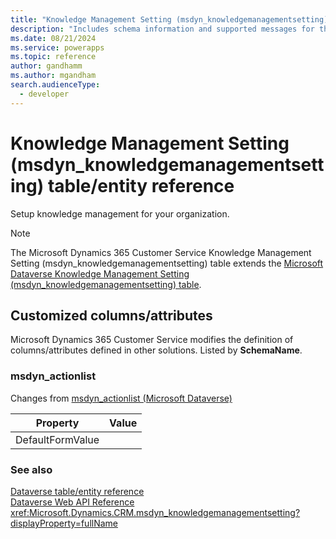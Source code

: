 ```yaml
---
title: "Knowledge Management Setting (msdyn_knowledgemanagementsetting) table/entity reference (Microsoft Dynamics 365 Customer Service)"
description: "Includes schema information and supported messages for the Knowledge Management Setting (msdyn_knowledgemanagementsetting) table/entity with Microsoft Dynamics 365 Customer Service."
ms.date: 08/21/2024
ms.service: powerapps
ms.topic: reference
author: gandhamm
ms.author: mgandham
search.audienceType: 
  - developer
---
```


# Knowledge Management Setting (msdyn_knowledgemanagementsetting) table/entity reference

Setup knowledge management for your organization.

> [!NOTE]
> The Microsoft Dynamics 365 Customer Service Knowledge Management Setting (msdyn_knowledgemanagementsetting) table extends the [Microsoft Dataverse Knowledge Management Setting (msdyn_knowledgemanagementsetting) table](/power-apps/developer/data-platform/reference/entities/msdyn_knowledgemanagementsetting).



## Customized columns/attributes

Microsoft Dynamics 365 Customer Service modifies the definition of columns/attributes defined in other solutions. Listed by **SchemaName**.

### <a name="BKMK_msdyn_actionlist"></a> msdyn_actionlist

Changes from [msdyn_actionlist (Microsoft Dataverse)](/power-apps/developer/data-platform/reference/entities/msdyn_knowledgemanagementsetting#BKMK_msdyn_actionlist)

|Property|Value|
|---|---|
|DefaultFormValue||




### See also

[Dataverse table/entity reference](../about-entity-reference.md)  
[Dataverse Web API Reference](/power-apps/developer/data-platform/webapi/reference/about)   
<xref:Microsoft.Dynamics.CRM.msdyn_knowledgemanagementsetting?displayProperty=fullName>
